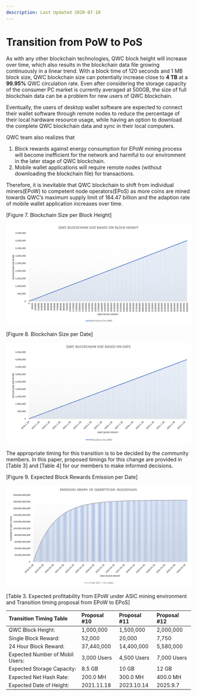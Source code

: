 ```yaml
---
description: Last Updated 2020-07-10
---
```


# Transition from PoW to PoS

As with any other blockchain technologies, QWC block height will increase over time, which also results in the blockchain data file growing continuously in a linear trend. With a block time of 120 seconds and 1 MB block size, QWC blockchain size can potentially increase close to **4 TB** at a **99.95%** QWC circulation rate. Even after considering the storage capacity of the consumer PC market is currently averaged at 500GB, the size of full blockchain data can be a problem for new users of QWC blockchain.

Eventually, the users of desktop wallet software are expected to connect their wallet software through remote nodes to reduce the percentage of their local hardware resource usage, while having an option to download the complete QWC blockchain data and sync in their local computers.

QWC team also realizes that

1. Block rewards against energy consumption for EPoW mining process will become inefficient for the network and harmful to our environment in the later stage of QWC blockchain.
2. Mobile wallet applications will require remote nodes \(without downloading the blockchain file\) for transactions.

Therefore, it is inevitable that QWC blockchain to shift from individual miners\(EPoW\) to competent node operators\(EPoS\) as more coins are mined towards QWC’s maximum supply limit of 184.47 billion and the adaption rate of mobile wallet application increases over time.

\[Figure 7. Blockchain Size per Block Height\]

![](../.gitbook/assets/5.png)

\[Figure 8. Blockchain Size per Date\]

![](../.gitbook/assets/6.png)

The appropriate timing for this transition is to be decided by the community members. In this paper, proposed timings for this change are provided in \[Table 3\] and \[Table 4\] for our members to make informed decisions.

\[Figure 9. Expected Block Rewards Emission per Date\]

![](../.gitbook/assets/2.png)

\[Table 3. Expected profitability from EPoW under ASIC mining environment and Transition timing proposal from EPoW to EPoS\]

| Transition Timing Table | Proposal \#10 | Proposal \#11 | Proposal \#12 |
| :--- | :--- | :--- | :--- |
| QWC Block Height: | 1,000,000 | 1,500,000 | 2,000,000 |
| Single Block Reward: | 52,000 | 20,000 | 7,750 |
| 24 Hour Block Reward: | 37,440,000  | 14,400,000 | 5,580,000 |
| Expected Number of Mobil Users: | 3,000 Users | 4,500 Users | 7,000 Users |
| Expected Storage Capacity: | 8.5 GB | 10 GB |  12 GB |
| Expected Net Hash Rate: | 200.0 MH | 300.0 MH | 400.0 MH |
| Expected Date of Height: | 2021.11.18 | 2023.10.14 | 2025.9.7 |

